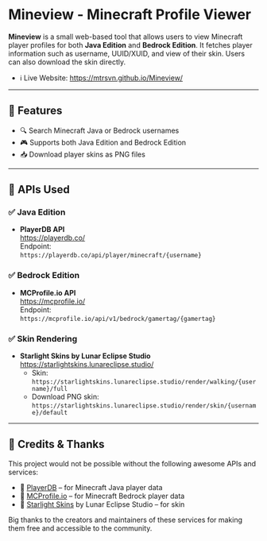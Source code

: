 # Mineview - Minecraft Profile Viewer

**Mineview** is a small web-based tool that allows users to view Minecraft player profiles for both **Java Edition** and **Bedrock Edition**. It fetches player information such as username, UUID/XUID, and view of their skin. Users can also download the skin directly.

- ℹ️ Live Website: https://mtrsvn.github.io/Mineview/
---

## 🌟 Features

- 🔍 Search Minecraft Java or Bedrock usernames
- 🎮 Supports both Java Edition and Bedrock Edition
- 📥 Download player skins as PNG files

---

## 🔧 APIs Used

### ✅ Java Edition

- **PlayerDB API**  
  https://playerdb.co/  
  Endpoint:  
  `https://playerdb.co/api/player/minecraft/{username}`

### ✅ Bedrock Edition

- **MCProfile.io API**  
  https://mcprofile.io/  
  Endpoint:  
  `https://mcprofile.io/api/v1/bedrock/gamertag/{gamertag}`

### ✅ Skin Rendering

- **Starlight Skins by Lunar Eclipse Studio**  
  https://starlightskins.lunareclipse.studio/  
  - Skin:  
    `https://starlightskins.lunareclipse.studio/render/walking/{username}/full`
  - Download PNG skin:  
    `https://starlightskins.lunareclipse.studio/render/skin/{username}/default`

---

## 🙏 Credits & Thanks

This project would not be possible without the following awesome APIs and services:

- 💚 [PlayerDB](https://playerdb.co) – for Minecraft Java player data  
- 💙 [MCProfile.io](https://mcprofile.io) – for Minecraft Bedrock player data  
- 💜 [Starlight Skins](https://starlightskins.lunareclipse.studio) by Lunar Eclipse Studio – for skin 

Big thanks to the creators and maintainers of these services for making them free and accessible to the community.

